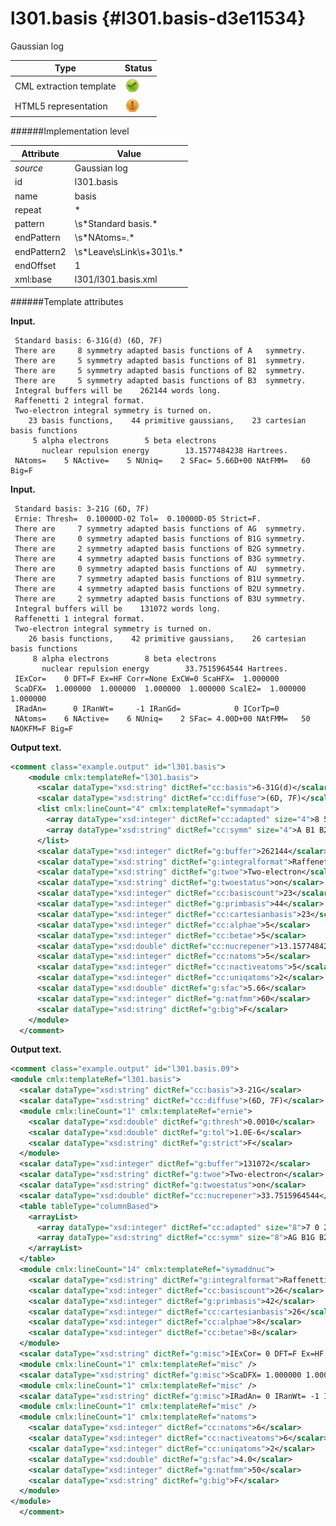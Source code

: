 # l301.basis {#l301.basis-d3e11534}

Gaussian log

| Type                                                                                                                                                | Status                                                                                                                                              |
|----|----|
| CML extraction template                                                                                                                             | ![](/imgs/Total.png)                                                                                                                                |
| HTML5 representation                                                                                                                                | ![](/imgs/Partial.png)                                                                                                                              |

######Implementation level

| Attribute                                                                                                                                           | Value                                                                                                                                               |
|----|----|
| *source*                                                                                                                                            | Gaussian log                                                                                                                                        |
| id                                                                                                                                                  | l301.basis                                                                                                                                          |
| name                                                                                                                                                | basis                                                                                                                                               |
| repeat                                                                                                                                              | \*                                                                                                                                                  |
| pattern                                                                                                                                             | \\s\*Standard basis.\*                                                                                                                              |
| endPattern                                                                                                                                          | \\s\*NAtoms=.\*                                                                                                                                     |
| endPattern2                                                                                                                                         | \\s\*Leave\\sLink\\s+301\\s.\*                                                                                                                      |
| endOffset                                                                                                                                           | 1                                                                                                                                                   |
| xml:base                                                                                                                                            | l301/l301.basis.xml                                                                                                                                 |

######Template attributes

**Input.**

     Standard basis: 6-31G(d) (6D, 7F)
     There are     8 symmetry adapted basis functions of A   symmetry.
     There are     5 symmetry adapted basis functions of B1  symmetry.
     There are     5 symmetry adapted basis functions of B2  symmetry.
     There are     5 symmetry adapted basis functions of B3  symmetry.
     Integral buffers will be    262144 words long.
     Raffenetti 2 integral format.
     Two-electron integral symmetry is turned on.
        23 basis functions,    44 primitive gaussians,    23 cartesian basis functions
         5 alpha electrons        5 beta electrons
           nuclear repulsion energy        13.1577484238 Hartrees.
     NAtoms=    5 NActive=    5 NUniq=    2 SFac= 5.66D+00 NAtFMM=   60 Big=F
      

**Input.**

     Standard basis: 3-21G (6D, 7F)
     Ernie: Thresh=  0.10000D-02 Tol=  0.10000D-05 Strict=F.
     There are     7 symmetry adapted basis functions of AG  symmetry.
     There are     0 symmetry adapted basis functions of B1G symmetry.
     There are     2 symmetry adapted basis functions of B2G symmetry.
     There are     4 symmetry adapted basis functions of B3G symmetry.
     There are     0 symmetry adapted basis functions of AU  symmetry.
     There are     7 symmetry adapted basis functions of B1U symmetry.
     There are     4 symmetry adapted basis functions of B2U symmetry.
     There are     2 symmetry adapted basis functions of B3U symmetry.
     Integral buffers will be    131072 words long.
     Raffenetti 1 integral format.
     Two-electron integral symmetry is turned on.
        26 basis functions,    42 primitive gaussians,    26 cartesian basis functions
         8 alpha electrons        8 beta electrons
           nuclear repulsion energy        33.7515964544 Hartrees.
     IExCor=    0 DFT=F Ex=HF Corr=None ExCW=0 ScaHFX=  1.000000
     ScaDFX=  1.000000  1.000000  1.000000  1.000000 ScalE2=  1.000000  1.000000
     IRadAn=      0 IRanWt=     -1 IRanGd=            0 ICorTp=0
     NAtoms=    6 NActive=    6 NUniq=    2 SFac= 4.00D+00 NAtFMM=   50 NAOKFM=F Big=F
      

**Output text.**

```xml
<comment class="example.output" id="l301.basis">
    <module cmlx:templateRef="l301.basis">
      <scalar dataType="xsd:string" dictRef="cc:basis">6-31G(d)</scalar>
      <scalar dataType="xsd:string" dictRef="cc:diffuse">(6D, 7F)</scalar>
      <list cmlx:lineCount="4" cmlx:templateRef="symmadapt">
        <array dataType="xsd:integer" dictRef="cc:adapted" size="4">8 5 5 5</array>
        <array dataType="xsd:string" dictRef="cc:symm" size="4">A B1 B2 B3</array>
      </list>
      <scalar dataType="xsd:integer" dictRef="g:buffer">262144</scalar>
      <scalar dataType="xsd:string" dictRef="g:integralformat">Raffenetti 2</scalar>
      <scalar dataType="xsd:string" dictRef="g:twoe">Two-electron</scalar>
      <scalar dataType="xsd:string" dictRef="g:twoestatus">on</scalar>      
      <scalar dataType="xsd:integer" dictRef="cc:basiscount">23</scalar>
      <scalar dataType="xsd:integer" dictRef="g:primbasis">44</scalar>
      <scalar dataType="xsd:integer" dictRef="cc:cartesianbasis">23</scalar>
      <scalar dataType="xsd:integer" dictRef="cc:alphae">5</scalar>
      <scalar dataType="xsd:integer" dictRef="cc:betae">5</scalar>
      <scalar dataType="xsd:double" dictRef="cc:nucrepener">13.1577484238</scalar>
      <scalar dataType="xsd:integer" dictRef="cc:natoms">5</scalar>
      <scalar dataType="xsd:integer" dictRef="cc:nactiveatoms">5</scalar>
      <scalar dataType="xsd:integer" dictRef="cc:uniqatoms">2</scalar>
      <scalar dataType="xsd:double" dictRef="g:sfac">5.66</scalar>
      <scalar dataType="xsd:integer" dictRef="g:natfmm">60</scalar>
      <scalar dataType="xsd:string" dictRef="g:big">F</scalar>
    </module>
  </comment>
```

**Output text.**

```xml
<comment class="example.output" id="l301.basis.09">
<module cmlx:templateRef="l301.basis">
  <scalar dataType="xsd:string" dictRef="cc:basis">3-21G</scalar>
  <scalar dataType="xsd:string" dictRef="cc:diffuse">(6D, 7F)</scalar>
  <module cmlx:lineCount="1" cmlx:templateRef="ernie">
    <scalar dataType="xsd:double" dictRef="g:thresh">0.0010</scalar>
    <scalar dataType="xsd:double" dictRef="g:tol">1.0E-6</scalar>
    <scalar dataType="xsd:string" dictRef="g:strict">F</scalar>
  </module>
  <scalar dataType="xsd:integer" dictRef="g:buffer">131072</scalar>
  <scalar dataType="xsd:string" dictRef="g:twoe">Two-electron</scalar>
  <scalar dataType="xsd:string" dictRef="g:twoestatus">on</scalar>  
  <scalar dataType="xsd:double" dictRef="cc:nucrepener">33.7515964544</scalar>
  <table tableType="columnBased">
    <arrayList>
      <array dataType="xsd:integer" dictRef="cc:adapted" size="8">7 0 2 4 0 7 4 2</array>
      <array dataType="xsd:string" dictRef="cc:symm" size="8">AG B1G B2G B3G AU B1U B2U B3U</array>
    </arrayList>
  </table>
  <module cmlx:lineCount="14" cmlx:templateRef="symaddnuc">
    <scalar dataType="xsd:string" dictRef="g:integralformat">Raffenetti 1</scalar>
    <scalar dataType="xsd:integer" dictRef="cc:basiscount">26</scalar>
    <scalar dataType="xsd:integer" dictRef="g:primbasis">42</scalar>
    <scalar dataType="xsd:integer" dictRef="cc:cartesianbasis">26</scalar>
    <scalar dataType="xsd:integer" dictRef="cc:alphae">8</scalar>
    <scalar dataType="xsd:integer" dictRef="cc:betae">8</scalar>
  </module>
  <scalar dataType="xsd:string" dictRef="g:misc">IExCor= 0 DFT=F Ex=HF Corr=None ExCW=0 ScaHFX= 1.000000</scalar>
  <module cmlx:lineCount="1" cmlx:templateRef="misc" />
  <scalar dataType="xsd:string" dictRef="g:misc">ScaDFX= 1.000000 1.000000 1.000000 1.000000 ScalE2= 1.000000 1.000000</scalar>
  <module cmlx:lineCount="1" cmlx:templateRef="misc" />
  <scalar dataType="xsd:string" dictRef="g:misc">IRadAn= 0 IRanWt= -1 IRanGd= 0 ICorTp=0</scalar>
  <module cmlx:lineCount="1" cmlx:templateRef="misc" />
  <module cmlx:lineCount="1" cmlx:templateRef="natoms">
    <scalar dataType="xsd:integer" dictRef="cc:natoms">6</scalar>
    <scalar dataType="xsd:integer" dictRef="cc:nactiveatoms">6</scalar>
    <scalar dataType="xsd:integer" dictRef="cc:uniqatoms">2</scalar>
    <scalar dataType="xsd:double" dictRef="g:sfac">4.0</scalar>
    <scalar dataType="xsd:integer" dictRef="g:natfmm">50</scalar>
    <scalar dataType="xsd:string" dictRef="g:big">F</scalar>
  </module>
</module>
  </comment>
```
